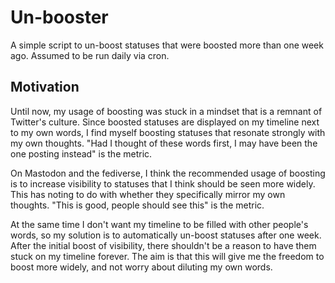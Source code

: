 # Un-booster

A simple script to un-boost statuses that were boosted more than one week ago.
Assumed to be run daily via cron.

## Motivation

Until now, my usage of boosting was stuck in a mindset that is a remnant of Twitter's culture. Since boosted statuses are displayed on my timeline next to my own words, I find myself boosting statuses that resonate strongly with my own thoughts. "Had I thought of these words first, I may have been the one posting instead" is the metric.

On Mastodon and the fediverse, I think the recommended usage of boosting is to increase visibility to statuses that I think should be seen more widely. This has noting to do with whether they specifically mirror my own thoughts. "This is good, people should see this" is the metric.

At the same time I don't want my timeline to be filled with other people's words, so my solution is to automatically un-boost statuses after one week. After the initial boost of visibility, there shouldn't be a reason to have them stuck on my timeline forever. The aim is that this will give me the freedom to boost more widely, and not worry about diluting my own words.